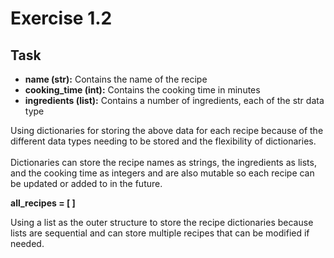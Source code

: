 # Exercise 1.2
## Task
- **name (str):** Contains the name of the recipe
- **cooking_time (int):** Contains the cooking time in minutes
- **ingredients (list):** Contains a number of ingredients, each of the str data type

Using dictionaries for storing the above data for each recipe because of the different data types needing to be stored and the flexibility of dictionaries.<br>  
Dictionaries can store the recipe names as strings, the ingredients as lists, and the cooking time as integers and are also mutable so each recipe can be updated or added to in the future.

**all_recipes = [ ]**

Using a list as the outer structure to store the recipe dictionaries because lists are sequential and can store multiple recipes that can be modified if needed.
